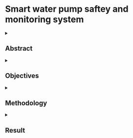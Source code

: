 # Smart water pump saftey and monitoring system
<details>
<summary><h2> Abstract </h2> </summary>
<br>
 
The Smart Water Pump Safety and Monitoring System is an IoT-based solution aimed at automating and securing the operation of water pumps in agricultural and domestic environments. This system integrates various sensors and modules, including temperature, rain, water level, tilt sensors, GPS, and Wi-Fi connectivity, to enable intelligent monitoring and control of water pumps. Users can remotely operate the pump and receive real-time alerts through the Blynk mobile application. The system is designed to prevent motor overheating, detect theft or unauthorized movement, and automate pump operation based on environmental conditions. By reducing manual intervention and improving energy efficiency, this project offers a cost-effective and user-friendly solution for modern water management. The system enhances reliability, safety, and ease of operation, with potential applications in agriculture, remote irrigation, and smart city infrastructure.
</details>
<details>
<summary><h2> Objectives </h2> </summary>
<br>
 
Develop an IoT-enabled smart system to monitor and control water pumps remotely using sensors, GPS, and the Blynk mobile application for improved user convenience and automation.
Ensure safety and operational efficiency by automatically managing pump activity based on environmental conditions like water level, rain detection, and motor temperature to prevent damage and reduce energy usage.
Enhance security and reliability by integrating theft detection through tilt sensors and real-time location tracking using GPS, along with instant alerts for any anomalies or malfunctions.
</details>
<details>
<summary><h2> Methodology </h2> </summary>
<br>
 
The Smart Water Pump Safety and Monitoring System is implemented using a combination of hardware components and software integration to achieve automated control, safety, and remote accessibility. The ESP8266 microcontroller serves as the core unit, interfacing with sensors and handling wireless communication via Wi-Fi. A variety of sensors are used to monitor key parameters: a rain sensor detects rainfall to turn off the pump, a temperature sensor protects the motor from overheating, a water level sensor ensures timely water refilling, and a tilt sensor detects unauthorized movement, indicating possible theft. A GPS module is included to track the pump's location in case of tampering or theft. The system is connected to the Blynk mobile application, allowing users to monitor and control the pump remotely while receiving real-time notifications and alerts. This integration ensures continuous monitoring and intelligent decision-making, significantly reducing the need for manual intervention and enhancing the reliability and safety of the water pumping system.
<details>
<summary><h2> Block Diagram </h2> </summary>
<br>
 
![image](https://github.com/user-attachments/assets/16fe81d6-1d8a-463d-a87b-407fea568d2f)
<details>
<summary><h2> Circuit Diagram </h2> </summary>
<br>
 
![WhatsApp Image 2025-05-31 at 12 25 02_f73c8c18](https://github.com/user-attachments/assets/5306f411-af35-417e-9fd4-03cae78041a8)
</details>
</details>
</details>
<details>
<summary><h2> Result </h2> </summary>
<br>

# Result
![WhatsApp Image 2025-05-31 at 12 30 28_5ed4fd08](https://github.com/user-attachments/assets/f539a1d3-1388-4854-a874-3db41ba79801)
![image](https://github.com/user-attachments/assets/32994584-0974-488a-8fc7-0ca696b6f67e)
</details>


